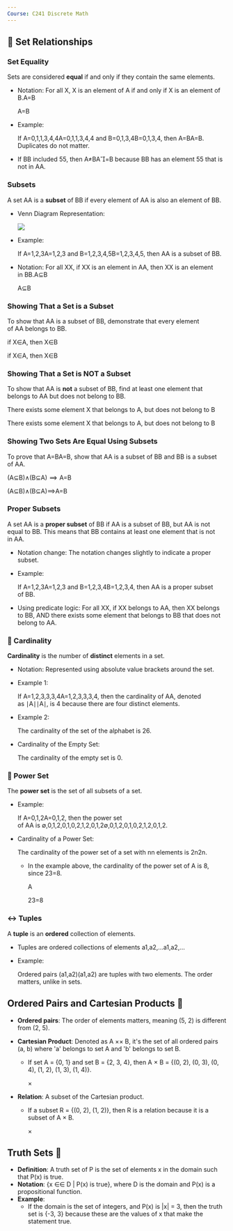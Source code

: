 ```yaml
---
Course: C241 Discrete Math
---
```

## **🤝 Set Relationships**

### **Set Equality**

Sets are considered **equal** if and only if they contain the same elements.

- Notation: For all X, X is an element of A if and only if X is an element of B.A=B
    
    A=B
    
- Example:
    
    If A=0,1,1,3,4,4A=0,1,1,3,4,4 and B=0,1,3,4B=0,1,3,4, then A=BA=B. Duplicates do not matter.
    
- If BB included 55, then A≠BA=B because BB has an element 55 that is not in AA.

### **Subsets**

A set AA is a **subset** of BB if every element of AA is also an element of BB.

- Venn Diagram Representation:
    
    [![](https://upload.wikimedia.org/wikipedia/commons/thumb/9/92/Venn_subset.svg/300px-Venn_subset.svg.png)](https://upload.wikimedia.org/wikipedia/commons/thumb/9/92/Venn_subset.svg/300px-Venn_subset.svg.png)
    
- Example:
    
    If A=1,2,3A=1,2,3 and B=1,2,3,4,5B=1,2,3,4,5, then AA is a subset of BB.
    
- Notation: For all XX, if XX is an element in AA, then XX is an element in BB.A⊆B
    
    A⊆B
    

### **Showing That a Set is a Subset**

To show that AA is a subset of BB, demonstrate that every element of AA belongs to BB.

if X∈A, then X∈B

if X∈A, then X∈B

### **Showing That a Set is NOT a Subset**

To show that AA is **not** a subset of BB, find at least one element that belongs to AA but does not belong to BB.

There exists some element X that belongs to A, but does not belong to B

There exists some element X that belongs to A, but does not belong to B

### **Showing Two Sets Are Equal Using Subsets**

To prove that A=BA=B, show that AA is a subset of BB and BB is a subset of AA.

(A⊆B)∧(B⊆A)  ⟹  A=B

(A⊆B)∧(B⊆A)⟹A=B

### **Proper Subsets**

A set AA is a **proper subset** of BB if AA is a subset of BB, but AA is not equal to BB. This means that BB contains at least one element that is not in AA.

- Notation change: The notation changes slightly to indicate a proper subset.
- Example:
    
    If A=1,2,3A=1,2,3 and B=1,2,3,4B=1,2,3,4, then AA is a proper subset of BB.
    
- Using predicate logic: For all XX, if XX belongs to AA, then XX belongs to BB, AND there exists some element that belongs to BB that does not belong to AA.

### **🔢 Cardinality**

**Cardinality** is the number of **distinct** elements in a set.

- Notation: Represented using absolute value brackets around the set.
- Example 1:
    
    If A=1,2,3,3,3,4A=1,2,3,3,3,4, then the cardinality of AA, denoted as ∣A∣∣A∣, is 4 because there are four distinct elements.
    
- Example 2:
    
    The cardinality of the set of the alphabet is 26.
    
- Cardinality of the Empty Set:
    
    The cardinality of the empty set is 0.
    

### **🧰 Power Set**

The **power set** is the set of all subsets of a set.

- Example:
    
    If A=0,1,2A=0,1,2, then the power set of AA is ∅,0,1,2,0,1,0,2,1,2,0,1,2∅,0,1,2,0,1,0,2,1,2,0,1,2.
    
- Cardinality of a Power Set:
    
    The cardinality of the power set of a set with nn elements is 2n2n.
    
    - In the example above, the cardinality of the power set of A is 8, since 23=8.
        
        A
        
        23=8
        

### **↔️ Tuples**

A **tuple** is an **ordered** collection of elements.

- Tuples are ordered collections of elements a1,a2,...a1​,a2​,...
- Example:
    
    Ordered pairs (a1,a2)(a1​,a2​) are tuples with two elements. The order matters, unlike in sets.
    

## **Ordered Pairs and Cartesian Products 🧮**

- **Ordered pairs**: The order of elements matters, meaning (5, 2) is different from (2, 5).
- **Cartesian Product**: Denoted as A ×× B, it's the set of all ordered pairs (a, b) where 'a' belongs to set A and 'b' belongs to set B.
    - If set A = {0, 1} and set B = {2, 3, 4}, then A × B = {(0, 2), (0, 3), (0, 4), (1, 2), (1, 3), (1, 4)}.
        
        ×
        
- **Relation**: A subset of the Cartesian product.
    - If a subset R = {(0, 2), (1, 2)}, then R is a relation because it is a subset of A × B.
        
        ×
        

## **Truth Sets 💯**

- **Definition**: A truth set of P is the set of elements x in the domain such that P(x) is true.
- **Notation**: {x ∈∈ D | P(x) is true}, where D is the domain and P(x) is a propositional function.
- **Example**:
    - If the domain is the set of integers, and P(x) is |x| = 3, then the truth set is {-3, 3} because these are the values of x that make the statement true.